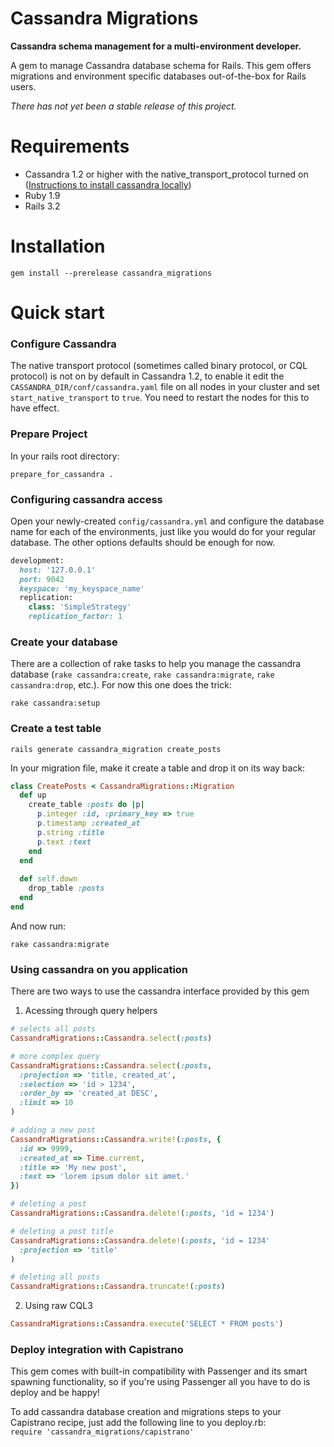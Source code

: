 Cassandra Migrations
====================

**Cassandra schema management for a multi-environment developer.**

A gem to manage Cassandra database schema for Rails. This gem offers migrations and environment specific databases out-of-the-box for Rails users.

_There has not yet been a stable release of this project._

# Requirements

- Cassandra 1.2 or higher with the native_transport_protocol turned on ([Instructions to install cassandra locally](https://github.com/hsgubert/cassandra_migrations/wiki/Preparing-standalone-Cassandra-in-local-machine))
- Ruby 1.9
- Rails 3.2

# Installation

    gem install --prerelease cassandra_migrations

# Quick start

### Configure Cassandra

The native transport protocol (sometimes called binary protocol, or CQL protocol) is not on by default in Cassandra 1.2, to enable it edit the `CASSANDRA_DIR/conf/cassandra.yaml` file on all nodes in your cluster and set `start_native_transport` to `true`. You need to restart the nodes for this to have effect.

### Prepare Project

In your rails root directory:

    prepare_for_cassandra .
    
### Configuring cassandra access

Open your newly-created `config/cassandra.yml` and configure the database name for each of the environments, just like you would do for your regular database. The other options defaults should be enough for now.

```ruby
development:
  host: '127.0.0.1'
  port: 9042
  keyspace: 'my_keyspace_name'
  replication:
    class: 'SimpleStrategy'
    replication_factor: 1
```

### Create your database

There are a collection of rake tasks to help you manage the cassandra database (`rake cassandra:create`, `rake cassandra:migrate`, `rake cassandra:drop`, etc.). For now this one does the trick:

    rake cassandra:setup

### Create a test table

    rails generate cassandra_migration create_posts
    
In your migration file, make it create a table and drop it on its way back:

```ruby
class CreatePosts < CassandraMigrations::Migration
  def up
    create_table :posts do |p|
      p.integer :id, :primary_key => true
      p.timestamp :created_at
      p.string :title
      p.text :text
    end
  end
  
  def self.down
    drop_table :posts
  end
end
```

And now run:

    rake cassandra:migrate 

### Using cassandra on you application

There are two ways to use the cassandra interface provided by this gem

1. Acessing through query helpers

```ruby
# selects all posts
CassandraMigrations::Cassandra.select(:posts)

# more complex query 
CassandraMigrations::Cassandra.select(:posts, 
  :projection => 'title, created_at',
  :selection => 'id > 1234',
  :order_by => 'created_at DESC',
  :limit => 10
)

# adding a new post
CassandraMigrations::Cassandra.write!(:posts, {
  :id => 9999,
  :created_at => Time.current,
  :title => 'My new post',
  :text => 'lorem ipsum dolor sit amet.'
})

# deleting a post
CassandraMigrations::Cassandra.delete!(:posts, 'id = 1234')

# deleting a post title
CassandraMigrations::Cassandra.delete!(:posts, 'id = 1234'
  :projection => 'title'
)

# deleting all posts
CassandraMigrations::Cassandra.truncate!(:posts)
```

2. Using raw CQL3

```ruby
CassandraMigrations::Cassandra.execute('SELECT * FROM posts')
```

### Deploy integration with Capistrano

This gem comes with built-in compatibility with Passenger and its smart spawning functionality, so if you're using Passenger all you have to do is deploy and be happy!

To add cassandra database creation and migrations steps to your Capistrano recipe, just add the following line to you deploy.rb:  
`require 'cassandra_migrations/capistrano'`






